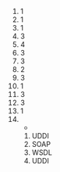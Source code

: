 1. 1
2. 1
3. 1
4. 3
5. 4
6. 3
7. 3
8. 2
9. 3
10. 1
11. 3
12. 3
13. 1
14. -
    1. UDDI
    2. SOAP
    3. WSDL
    4. UDDI